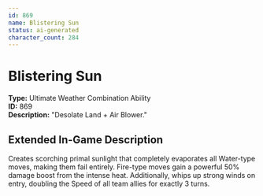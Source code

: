 ```yaml
---
id: 869
name: Blistering Sun
status: ai-generated
character_count: 284
---
```


# Blistering Sun

**Type:** Ultimate Weather Combination Ability  
**ID:** 869  
**Description:** "Desolate Land + Air Blower."

## Extended In-Game Description
Creates scorching primal sunlight that completely evaporates all Water-type moves, making them fail entirely. Fire-type moves gain a powerful 50% damage boost from the intense heat. Additionally, whips up strong winds on entry, doubling the Speed of all team allies for exactly 3 turns.